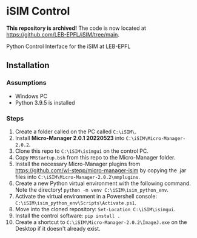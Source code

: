 # iSIM Control

**This repository is archived!** The code is now located at https://github.com/LEB-EPFL/iSIM/tree/main.

Python Control Interface for the iSIM at LEB-EPFL

## Installation

### Assumptions

- Windows PC
- Python 3.9.5 is installed

### Steps

1. Create a folder called on the PC called `C:\iSIM\`.
1. Install **Micro-Manager 2.0.1 20220523** into `C:\iSIM\Micro-Manager-2.0.2`.
1. Clone this repo to `C:\iSIM\isimgui` on the control PC.
1. Copy `MMStartup.bsh` from this repo to the Micro-Manager folder.
1. Install the necessary Micro-Manager plugins from https://github.com/wl-stepp/micro-manager-isim by copying the .jar files into `C:\iSIM\Micro-Manager-2.0.2\mmplugins`.
1. Create a new Python virtual environment with the following command. Note the directory! `python -m venv C:\iSIM\isim_python_env`.
1. Activate the virtual environment in a Powershell console: `C:\iSIM\isim_python_env\Scripts\Activate.ps1`.
1. Move into the cloned repository: `Set-Location C:\iSIM\isimgui`.
1. Install the control software: `pip install .`
1. Create a shortcut to `C:\iSIM\Micro-Manager-2.0.2\ImageJ.exe` on the Desktop if it doesn't already exist.
